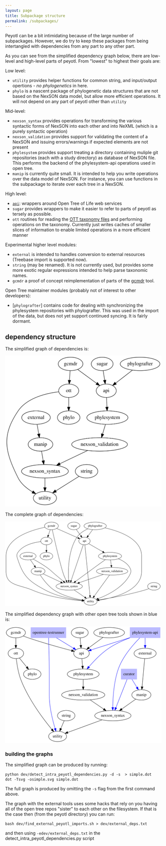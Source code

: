```yaml
---
layout: page
title: Subpackage structure
permalink: /subpackages/
---
```

Peyotl can be a bit intimidating because of the large number of subpackages.
However, we do try to keep these packages from being intertangled with
dependencies from any part to any other part.

As you can see from the simplified dependency graph below, there are low-level and high-level
parts of peyotl. From "lowest" to highest their goals are:

Low level:

   * `utility` provides helper functions for common string, and input/output opertions - *no phylogenetics* in here.
   * `phylo` is a nascent package of phylogenetic data structures that are not based on the NexSON data model, but 
        allow more efficient operations. It will not depend on any part of peyotl other than `utility`

Mid-level:

   * `nexson_syntax` provides operations for transforming the various syntactic forms of NexSON
        into each other and into NeXML (which is a purely syntactic operation)
   * `nexson_validation` provides support for validating the content of a NexSON and issuing errors/warnings
        if expected elements are not present
   * `phylesystem` provides support treating a directory containing muliple git repositories (each with a study 
        directory) as database of NexSON file. This performs the backend of the phylesystem-api 
        operations used in open tree.
   * `manip` is currently quite small. It is intended to help you write operations over the data model of
        NexSON. For instance, you can use functions in the subpackage to iterate over each tree in a NexSON.

High level:

   * [`api`](../api-wrappers): wrappers around Open Tree of Life web services
   * `sugar` provides wrappers to make it easier to refer to parts of peyotl as tersely as possible.
   * `ott` routines for reading the
        [OTT taxonomy files](https://github.com/OpenTreeOfLife/reference-taxonomy/wiki/Interim-taxonomy-file-format)
        and performing operations on the taxonomy. Currently just writes caches of smaller slices
        of information to enable limited operations in a more efficient manner


Experimental higher level modules:

   * `external` is intended to handles conversion to external resources (Treebase import is supported now).
   * `string` (may be renamed). It is not currently used, but provides some more
        exotic regular expressions intended to help parse taxonomic names. 
   * `gcmdr` a proof of concept reimplementation of parts of the 
        [gcmdr](https://github.com/OpenTreeOfLife/gcmdr) tool.

Open Tree maintainer modules (probably not of interest to other developers):

   * [`phylografter`] contains code for dealing with synchronizing the phylesystem repositories with 
        phylografter. This was used in the import of the data, but does not yet support continued syncing.
        It is fairly dormant.

## dependency structure
The simplified graph of dependencies is:

![dependency graph of subpackages](../images/dependencies.svg)

The complete graph of dependencies:

![dependency graph of subpackages](../images/full-dependencies.svg)

The simplified dependency graph with other open tree tools shown in blue is:

![dependency graph of subpackages](../images/ext-dependencies.svg)

### building the graphs
The simplified graph can be produced by running:

    python dev/detect_intra_peyotl_dependencies.py -d -s  > simple.dot
    dot -Tsvg -osimple.svg simple.dot

The full graph is produced by omitting the `-s` flag from the first command above.

The graph with the external tools uses some hacks that rely on you having all
of the open tree repos "sister" to each other on the filesystem. If that is the case
then (from the peyotl directory) you can run:

    bash dev/find_external_peyotl_imports.sh > dev/external_deps.txt

and then using `-edev/external_deps.txt` in the detect_intra_peyotl_dependencies.py script


